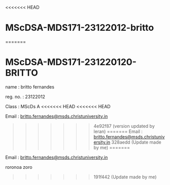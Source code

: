 <<<<<<< HEAD
# MScDSA-MDS171-23122012-britto
=======
# MScDSA-MDS171-231220120-BRITTO

name : britto fernandes

reg. no. : 23122012

Class : MScDs A
<<<<<<< HEAD
<<<<<<< HEAD

Email : britto.fernandes@msds.christuniversity.in
>>>>>>> 4e92f87 (version updated by leran)
=======
Email : britto.fernandes@msds.christuniversity.in
>>>>>>> 328aedd (Update made by me)
=======

Email : britto.fernandes@msds.christuniversity.in

roronoa zoro
>>>>>>> 191f442 (Update made by me)
